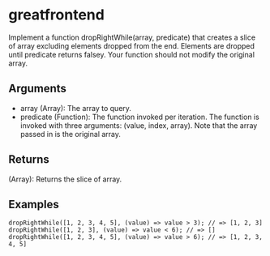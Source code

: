 # greatfrontend

Implement a function dropRightWhile(array, predicate) that creates a slice of array excluding elements dropped from the end. Elements are dropped until predicate returns falsey. Your function should not modify the original array.

## Arguments

- array (Array): The array to query.
- predicate (Function): The function invoked per iteration. The function is invoked with three arguments: (value, index, array). Note that the array passed in is the original array.

## Returns

(Array): Returns the slice of array.

## Examples

```
dropRightWhile([1, 2, 3, 4, 5], (value) => value > 3); // => [1, 2, 3]
dropRightWhile([1, 2, 3], (value) => value < 6); // => []
dropRightWhile([1, 2, 3, 4, 5], (value) => value > 6); // => [1, 2, 3, 4, 5]
```
